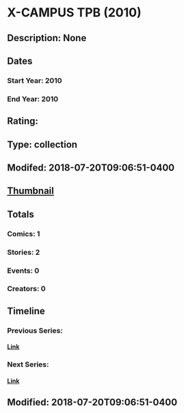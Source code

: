 # X-CAMPUS TPB (2010)
## Description: None
## Dates
### Start Year: 2010
### End Year: 2010
## Rating: 
## Type: collection
## Modifed: 2018-07-20T09:06:51-0400
## [Thumbnail](http://i.annihil.us/u/prod/marvel/i/mg/b/40/image_not_available.jpg)
## Totals
### Comics: 1
### Stories: 2
### Events: 0
### Creators: 0
## Timeline
### Previous Series: 
#### [Link]()
### Next Series: 
#### [Link]()
## Modified: 2018-07-20T09:06:51-0400